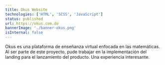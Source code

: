 ```yaml
---
title: Okus Website
technologies: ['HTML', 'SCSS', 'JavaScript']
status: published
url: https://okus.com.do
bannerImage: './banner-okus.png'
isInternal: false
---
```


Okus es una plataforma de enseñanza virtual enfocada en las matemáticas. Al ser parte de este proyecto, pude trabajar en la implementación del landing para el lanzamiento del producto. Una experiencia interesante.
